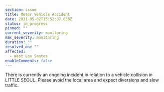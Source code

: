 ```yaml
---
section: issue
title: Motor Vehicle Accident
date: 2021-05-02T15:52:07.636Z
status: in_progress
pinned: ""
current_severity: monitoring
max_severity: monitoring
duration: ""
resolved_on: ""
affected:
  - West Los Santos
enableComments: false
---
```

There is currently an ongoing incident in relation to a vehicle collision in LITTLE SEOUL. Please avoid the local area and expect diversions and slow traffic.